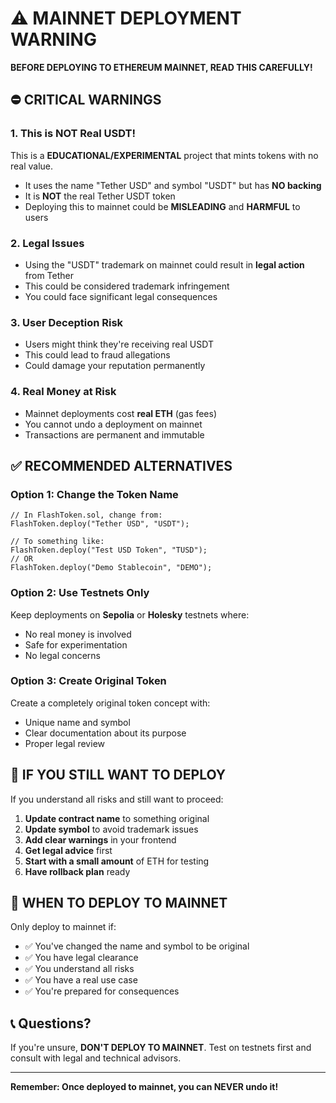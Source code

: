 # ⚠️ MAINNET DEPLOYMENT WARNING

**BEFORE DEPLOYING TO ETHEREUM MAINNET, READ THIS CAREFULLY!**

## ⛔ CRITICAL WARNINGS

### 1. **This is NOT Real USDT!**
This is a **EDUCATIONAL/EXPERIMENTAL** project that mints tokens with no real value. 
- It uses the name "Tether USD" and symbol "USDT" but has **NO backing**
- It is **NOT** the real Tether USDT token
- Deploying this to mainnet could be **MISLEADING** and **HARMFUL** to users

### 2. **Legal Issues**
- Using the "USDT" trademark on mainnet could result in **legal action** from Tether
- This could be considered trademark infringement
- You could face significant legal consequences

### 3. **User Deception Risk**
- Users might think they're receiving real USDT
- This could lead to fraud allegations
- Could damage your reputation permanently

### 4. **Real Money at Risk**
- Mainnet deployments cost **real ETH** (gas fees)
- You cannot undo a deployment on mainnet
- Transactions are permanent and immutable

## ✅ RECOMMENDED ALTERNATIVES

### Option 1: Change the Token Name
```solidity
// In FlashToken.sol, change from:
FlashToken.deploy("Tether USD", "USDT");

// To something like:
FlashToken.deploy("Test USD Token", "TUSD");
// OR
FlashToken.deploy("Demo Stablecoin", "DEMO");
```

### Option 2: Use Testnets Only
Keep deployments on **Sepolia** or **Holesky** testnets where:
- No real money is involved
- Safe for experimentation
- No legal concerns

### Option 3: Create Original Token
Create a completely original token concept with:
- Unique name and symbol
- Clear documentation about its purpose
- Proper legal review

## 📝 IF YOU STILL WANT TO DEPLOY

If you understand all risks and still want to proceed:

1. **Update contract name** to something original
2. **Update symbol** to avoid trademark issues
3. **Add clear warnings** in your frontend
4. **Get legal advice** first
5. **Start with a small amount** of ETH for testing
6. **Have rollback plan** ready

## 🚨 WHEN TO DEPLOY TO MAINNET

Only deploy to mainnet if:
- ✅ You've changed the name and symbol to be original
- ✅ You have legal clearance
- ✅ You understand all risks
- ✅ You have a real use case
- ✅ You're prepared for consequences

## 📞 Questions?

If you're unsure, **DON'T DEPLOY TO MAINNET**. Test on testnets first and consult with legal and technical advisors.

---

**Remember: Once deployed to mainnet, you can NEVER undo it!**

